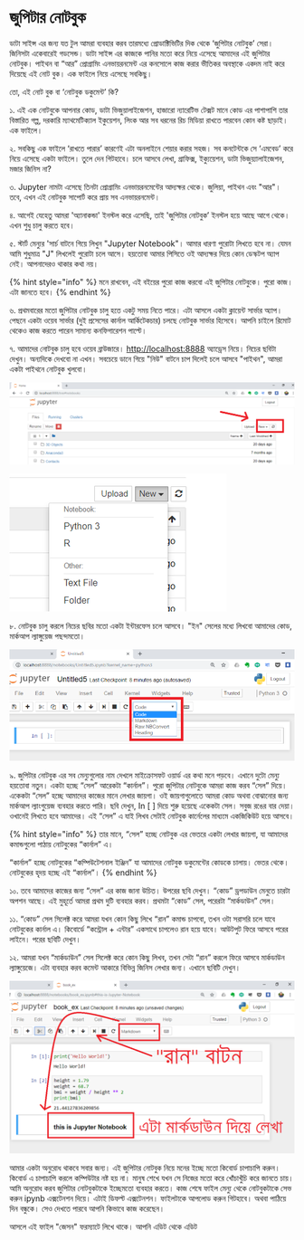 # জুপিটার নোটবুক

ডাটা সাইন্স এর জন্য যত টুল আমরা ব্যবহার করব তারমধ্যে প্রোডাক্টিভিটির দিক থেকে ‘জুপিটার নোটবুক’ সেরা। জিনিসটা একেবারেই গডসেন্ড। ডাটা সাইন্স এর কাজকে পানির মতো করে নিয়ে এসেছে আমাদের এই জুপিটার নোটবুক। পাইথন বা “আর” প্রোগ্রামিং এনভায়রনমেন্ট এর কনসোলে কাজ করার ভীতিকর অবস্থাকে একদম নাই করে দিয়েছে এই নোট বুক। এক ফাইলে নিয়ে এসেছে সবকিছু।

তো, এই নোট বুক বা ‘নোটবুক ডকুমেন্ট’ কি?

১. এই এক নোটবুকে আপনার কোড, ডাটা ভিজুয়ালাইজেশন, হাজারো ন্যারেটিভ টেক্সট মানে কোড এর পাশাপাশি তার বিস্তারিত গল্প, দরকারি ম্যাথমেটিক্যাল ইকুয়েশন, লিংক আর সব ধরনের রিচ মিডিয়া রাখতে পারবেন কোন কষ্ট ছাড়াই। এক ফাইলে।

২. সবকিছু এক ফাইলে ‘রাখতে পারার’ কারণেই এটা অনলাইনে শেয়ার করার সহজ। সব কনটেন্টকে সে ‘এমবেড’ করে নিয়ে এসেছে একটা ফাইলে। তুলে দেন গিটহাবে। চলে আসবে লেখা, গ্রাফিক্স, ইক্যুয়েশন, ডাটা ভিজুয়্যালাইজেশন, মজার জিনিস না?

৩. Jupyter নামটা এসেছে তিনটা প্রোগ্রামিং এনভায়রনমেন্টের আদ্যক্ষর থেকে। জুলিয়া, পাইথন এবং "আর"। তবে, এখন এই নোটবুক সাপোর্ট করে প্রায় সব এনভায়রনমেন্ট। 

৪. আগেই যেহেতু আমরা 'অ্যানাকন্ডা' ইনস্টল করে এসেছি, তাই 'জুপিটার নোটবুক’ ইনস্টল হয়ে আছে আগে থেকে। এখন শুধু চালু করতে হবে। 

৫. স্টার্ট মেন্যুর 'সার্চ বাটনে গিয়ে লিখুন "Jupyter Notebook"। আমার ধারণা পুরোটা লিখতে হবে না। যেমন আমি শুধুমাত্র "J" লিখলেই পুরোটা চলে আসে। হয়তোবা আমার পিসিতে ওই আদ্যক্ষর দিয়ে কোন ডেস্কটপ অ্যাপ নেই। আপনাদেরও থাকার কথা নয়। 

{% hint style="info" %}
মনে রাখবেন, এই বইয়ের পুরো কাজ করবো এই জুপিটার নোটবুকে। পুরো কাজ। এটা জানতে হবে। 
{% endhint %}

৬. প্রথমবারের মতো জুপিটার নোটবুক চালু হতে একটু সময় নিতে পারে। এটা আসলে একটা ক্লায়েন্ট সার্ভার অ্যাপ। পেছনে একটা ওয়েব সার্ভার \(দুই প্রসেসের কার্নাল আর্কিটেকচার\) চলছে নোটবুক সার্ভার হিসেবে। আপনি চাইলে রিমোট থেকেও কাজ করতে পারেন সামান্য কনফিগারেশন পাল্টে। 

৭. আমাদের নোটবুক চালু হবে ওয়েব ব্রাউজারে। [http://localhost:8888](http://localhost:8888) অ্যাড্রেস নিয়ে। নিচের ছবিটা দেখুন। অন্যদিকে দেখবো না এখন। সবচেয়ে ডানে গিয়ে "নিউ" বাটনে চাপ দিলেই চলে আসবে "পাইথন", আমরা একটা পাইথনে নোটবুক খুলবো। 

![&#x99C;&#x9C1;&#x9AA;&#x9BF;&#x99F;&#x9BE;&#x9B0; &#x9A8;&#x9CB;&#x99F;&#x9AC;&#x9C1;&#x995;, &#x9A1;&#x9BE;&#x9A8;&#x9C7; &quot;&#x9A8;&#x9BF;&#x989;&quot; &#x9AC;&#x9BE;&#x99F;&#x9A8;&#x9C7; &#x995;&#x9CD;&#x9B2;&#x9BF;&#x995; &#x995;&#x9B0;&#x9C1;&#x9A8;&#x964; &quot;&#x9AA;&#x9BE;&#x987;&#x9A5;&#x9A8;&quot; &#x99A;&#x9B2;&#x9C7; &#x986;&#x9B8;&#x9AC;&#x9C7;&#x964; ](../.gitbook/assets/jupi.png)

![&quot;&#x9AA;&#x9BE;&#x987;&#x9A5;&#x9A8; &#x9E9;&quot; &#x9A4;&#x9C7; &#x995;&#x9CD;&#x9B2;&#x9BF;&#x995; &#x995;&#x9B0;&#x9C7; &#x9A8;&#x9A4;&#x9C1;&#x9A8; &#x9A8;&#x9CB;&#x99F;&#x9AC;&#x9C1;&#x995; &#x99A;&#x9BE;&#x9B2;&#x9C1; &#x995;&#x9B0;&#x9C1;&#x9A8;&#x964; ](../.gitbook/assets/jupi1.png)

৮. নোটবুক চালু করলে নিচের ছবির মতো একটা ইন্টারফেস চলে আসবে। "ইন" সেলের মধ্যে লিখবো আমাদের কোড, মার্কআপ ল্যাঙ্গুয়েজ পছন্দমতো। 

![&#x9AF;&#x9BE; &#x9B2;&#x9BF;&#x996;&#x9A4;&#x9C7; &#x99A;&#x9BE;&#x987;&#x9AC;&#x9C7;&#x9A8;, &#x9A4;&#x9BE;&#x9B0; &#x986;&#x997;&#x9C7; &#x9B8;&#x9BF;&#x9B2;&#x9C7;&#x995;&#x9CD;&#x99F; &#x995;&#x9B0;&#x9C7; &#x9A8;&#x9BF;&#x9A4;&#x9C7; &#x9B9;&#x9AC;&#x9C7; &#x995;&#x9BF; &#x9A7;&#x9B0;&#x9A3;&#x9C7;&#x9B0; \(&#x995;&#x9CB;&#x9A1;/&#x9AE;&#x9BE;&#x9B0;&#x9CD;&#x995;&#x986;&#x9AA;\) &#x99C;&#x9BF;&#x9A8;&#x9BF;&#x9B8; &#x9B2;&#x9BF;&#x996;&#x9AC;&#x9C7;&#x9A8; ](../.gitbook/assets/jupy2.png)

৯. জুপিটার নোটবুক এর সব মেন্যুগুলোর নাম দেখলে মাইক্রোসফট ওয়ার্ড এর কথা মনে পড়বে। এখানে দুটো মেন্যু হয়তোবা নতুন। একটা হচ্ছে “সেল” আরেকটা “কার্নাল”। পুরো জুপিটার নোটবুকে আমরা কাজ করব “সেল” দিয়ে। একেকটা “সেল” হচ্ছে আমাদের কাজের মানে লেখার জায়গা। ওই জায়গাগুলোতে আমরা কোড অথবা বোঝানোর জন্য মার্কআপ ল্যাংগুয়েজ ব্যবহার করতে পারি। ছবি দেখুন, In \[ \] দিয়ে শুরু হয়েছে একেকটা সেল। সবুজ রঙের বার দেয়া। ওখানেই লিখতে হবে আমাদের। এই “সেল” এ যাই লিখব সেটাই নোটবুক কার্নেলের মাধ্যমে একজিকিউট হয়ে আসবে।

{% hint style="info" %}
তার মানে, “সেল” হচ্ছে নোটবুক এর ভেতরে একটা লেখার জায়গা, যা আমাদের কমান্ডগুলো পাঠায় নোটবুকের “কার্নাল” এ।

“কার্নাল” হচ্ছে নোটবুকের “কম্পিউটেশনাল ইঞ্জিন” যা আমাদের নোটবুক ডকুমেন্টের কোডকে চালায়। ভেতর থেকে। নোটবুকের হৃদয় হচ্ছে এই “কার্নাল”।
{% endhint %}

১০. তবে আমাদের কাজের জন্য “সেল” এর কাজ জানা উচিত। উপরের ছবি দেখুন। “কোড” ড্রপডাউন মেনুতে চারটা অপশন আছে। এই মুহূর্তে আমরা প্রথম দুটি ব্যবহার করব। প্রথমটা “কোড” সেল, পরেরটা “মার্কডাউন” সেল।

১১. “কোড” সেল সিলেক্ট করে আমরা যখন কোন কিছু লিখে “রান” কমান্ড চাপবো, তখন ওটা সরাসরি চলে যাবে নোটবুকের কার্নাল এ। কিবোর্ডে “কন্ট্রোল + এন্টার” একসাথে চাপলেও রান হয়ে যাবে। আউটপুট ফিরে আসবে পরের লাইনে। পরের ছবিটি দেখুন।

১২. আমরা যখন “মার্কডাউন” সেল সিলেক্ট করে কোন কিছু লিখব, তখন সেটা “রান” করলে ফিরে আসবে মার্কডাউন ল্যাঙ্গুয়েজে। এটা ব্যবহার করব কমেন্ট আকারে বিভিন্ন জিনিস লেখার জন্য। এখানে ছবিটি দেখুন।

![&quot;&#x995;&#x9CB;&#x9A1;&quot; &#x986;&#x9B0; &quot;&#x9AE;&#x9BE;&#x9B0;&#x9CD;&#x995;&#x9A1;&#x9BE;&#x989;&#x9A8;&quot; &#x9AC;&#x9CD;&#x9AF;&#x9AC;&#x9B9;&#x9BE;&#x9B0; &#x995;&#x9B0;&#x9C7; &#x99C;&#x9C1;&#x9AA;&#x9BF;&#x99F;&#x9BE;&#x9B0; &#x9A8;&#x9CB;&#x99F;&#x9AC;&#x9C1;&#x995;&#x9C7; &#x9B2;&#x9C7;&#x996;&#x9BE; ](../.gitbook/assets/cell1.png)

আমার একটা অনুরোধ থাকবে সবার জন্য। এই জুপিটার নোটবুক নিয়ে মনের ইচ্ছে মতো কিবোর্ড চাপাচাপি করুন। কিবোর্ড এ চাপাচাপি করলে কম্পিউটার নষ্ট হয় না। মানুষ শেখে যখন সে নিজের মতো করে খোঁচাখুঁচি করে জানতে চায়। আমি অনুরোধ করব জুপিটার নোটবুকটাকে ইচ্ছেমতো ব্যবহার করতে। কাজ শেষে ফাইল মেন্যু থেকে নোটবুকটাকে সেভ করুন ipynb এক্সটেনশন দিয়ে। এটাই ডিফল্ট এক্সটেনশন। ফাইলটাকে আপলোড করুন গিটহাবে। অথবা পাঠিয়ে দিন বন্ধুকে। সেও দেখতে পারবে আপনি কিভাবে কাজ করেছেন। 

আসলে এই ফাইল "জেসন" ফরম্যাটে লিখে থাকে। আপনি এডিট থেকে এডিট 

